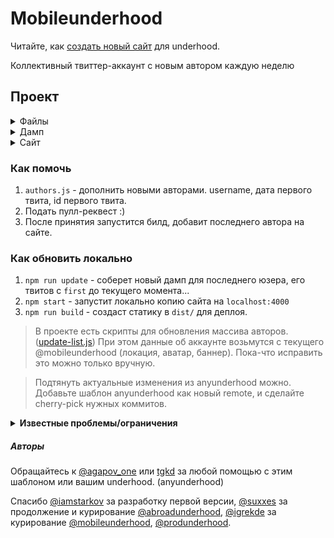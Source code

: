 # Mobileunderhood

Читайте, как [создать новый сайт](NEW-UNDERHOOD.md) для underhood.

Коллективный твиттер-аккаунт с новым автором каждую неделю

## Проект

<details><summary>Файлы</summary>

- `authors.js` — список авторов
- `gulpfile.babel.js` — сборщик gulp сайта
- `webpack.config.babel.js` — конфиг для js
- `package.json`, `.editorconfig`, `.eslintrc`, `.gitignore` — переносимое окружение
- `.travis.yml` — конфиг для тревиса
- `.deploy.sh` — деплой с тревиса
- `README.md`

</details>

<details><summary>Дамп</summary>

- `scripts/update.js` — апдейт дампа
- `dump/index.js` — получение дампа
- `dump/*.json` — дамп информации об авторах ('tweets', 'info', 'followers', 'media')
- `dump/images/` — дамп изображений авторов
- `helpers/` — хелперы

</details>

<details><summary>Сайт</summary>

- `css/` — CSS для сайта
- `layouts/` — Шаблоны для сайта
- `static/` — статические файлы для сайта
- `pages/` — маркдаун страницы на сайте

</details>

### Как помочь

1. `authors.js` - дополнить новыми авторами. username, дата первого твита, id первого твита.
2. Подать пулл-реквест :)
3. После принятия запустится билд, добавит последнего автора на сайте.

### Как обновить локально

1. `npm run update` - соберет новый дамп для последнего юзера, его твитов с `first` до текущего момента...
2. `npm start` - запустит локально копию сайта на `localhost:4000`
3. `npm run build` - создаст статику в `dist/` для деплоя.

> В проекте есть скрипты для обновления массива авторов. ([update-list.js](scripts/updater/update-list.js)) При этом данные об аккаунте возьмутся с текущего @mobileunderhood (локация, аватар, баннер). Пока-что исправить это можно только вручную.

> Подтянуть актуальные изменения из anyunderhood можно. Добавьте шаблон anyunderhood как новый remote, и сделайте cherry-pick нужных коммитов.

<details>
<summary><b>Известные проблемы/ограничения</b></summary>

1. Сайт работает только с корневым адресом. Ссылки не относительны, поэтому `*.github.io/newunderhood` не будет работать корректно. Только из корня — `*.github.io/`.
2. Обновление работает на 100% только для последнего автора. Берётся информация (аватар, фон, описание, местоположение) об андерхуд аккаунте на момент запуска скрипта update. Поэтому достать информацию о прошлом авторе пока не возможно (некоторые авторы не имеют своего аккаунта или ставят не ту информацию, которой хотели бы делиться в момент авторства в андерхуд).
3. Дамп необходимо держать внутри репозитория. Твиттер имеет ограничение в 3200 постов, которые можно достать из его API. Поэтому, чтобы отобразить старые посты, их нужно где-то хранить. Сейчас это дамп.

</details>

##### Авторы

Обращайтесь к [@agapov_one](https://twitter.com/agapov_one) или [tgkd](https://github.com/tgkd) за любой помощью с этим шаблоном или вашим underhood. (anyunderhood)

Спасибо [@iamstarkov](https://twitter.com/iamstarkov) за разработку первой версии, [@suxxes](https://twitter.com/suxxes) за продолжение и курирование [@abroadunderhood](https://twitter.com/abroadunderhood), [@igrekde](https://twitter.com/igrekde) за курирование [@mobileunderhood](https://twitter.com/mobileunderhood), [@produnderhood](https://twitter.com/produnderhood).
